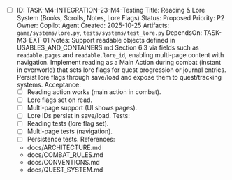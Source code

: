 - [ ] ID: TASK-M4-INTEGRATION-23-M4-Testing
  Title: Reading & Lore System (Books, Scrolls, Notes, Lore Flags)
  Status: Proposed
  Priority: P2
  Owner: Copilot Agent
  Created: 2025-10-25
  Artifacts: `game/systems/lore.py`, `tests/systems/test_lore.py`
  DependsOn: TASK-M3-EXT-01
  Notes:
  Support readable objects defined in USABLES_AND_CONTAINERS.md Section 6.3 via fields such as `readable.pages` and `readable.lore_id`, enabling multi-page content with navigation.
  Implement reading as a Main Action during combat (instant in overworld) that sets lore flags for quest progression or journal entries.
  Persist lore flags through save/load and expose them to quest/tracking systems.
  Acceptance:
  - [ ] Reading action works (main action in combat).
  - [ ] Lore flags set on read.
  - [ ] Multi-page support (UI shows pages).
  - [ ] Lore IDs persist in save/load.
  Tests:
  - [ ] Reading tests (lore flag set).
  - [ ] Multi-page tests (navigation).
  - [ ] Persistence tests.
  References:
  - docs/ARCHITECTURE.md
  - docs/COMBAT_RULES.md
  - docs/CONVENTIONS.md
  - docs/QUEST_SYSTEM.md
